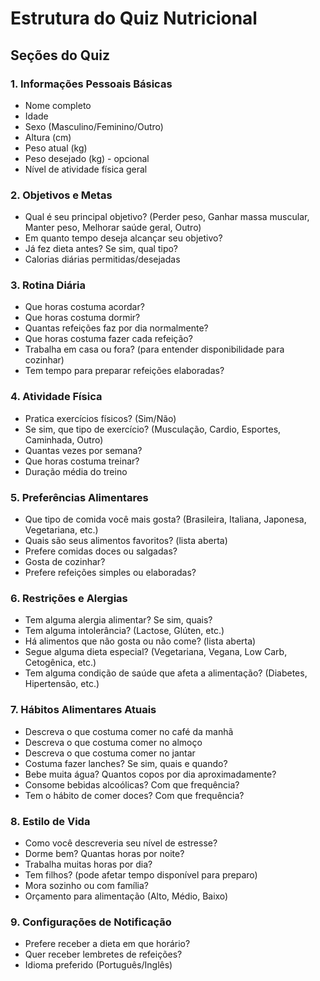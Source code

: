 # Estrutura do Quiz Nutricional

## Seções do Quiz

### 1. Informações Pessoais Básicas
- Nome completo
- Idade
- Sexo (Masculino/Feminino/Outro)
- Altura (cm)
- Peso atual (kg)
- Peso desejado (kg) - opcional
- Nível de atividade física geral

### 2. Objetivos e Metas
- Qual é seu principal objetivo? (Perder peso, Ganhar massa muscular, Manter peso, Melhorar saúde geral, Outro)
- Em quanto tempo deseja alcançar seu objetivo?
- Já fez dieta antes? Se sim, qual tipo?
- Calorias diárias permitidas/desejadas

### 3. Rotina Diária
- Que horas costuma acordar?
- Que horas costuma dormir?
- Quantas refeições faz por dia normalmente?
- Que horas costuma fazer cada refeição?
- Trabalha em casa ou fora? (para entender disponibilidade para cozinhar)
- Tem tempo para preparar refeições elaboradas?

### 4. Atividade Física
- Pratica exercícios físicos? (Sim/Não)
- Se sim, que tipo de exercício? (Musculação, Cardio, Esportes, Caminhada, Outro)
- Quantas vezes por semana?
- Que horas costuma treinar?
- Duração média do treino

### 5. Preferências Alimentares
- Que tipo de comida você mais gosta? (Brasileira, Italiana, Japonesa, Vegetariana, etc.)
- Quais são seus alimentos favoritos? (lista aberta)
- Prefere comidas doces ou salgadas?
- Gosta de cozinhar?
- Prefere refeições simples ou elaboradas?

### 6. Restrições e Alergias
- Tem alguma alergia alimentar? Se sim, quais?
- Tem alguma intolerância? (Lactose, Glúten, etc.)
- Há alimentos que não gosta ou não come? (lista aberta)
- Segue alguma dieta especial? (Vegetariana, Vegana, Low Carb, Cetogênica, etc.)
- Tem alguma condição de saúde que afeta a alimentação? (Diabetes, Hipertensão, etc.)

### 7. Hábitos Alimentares Atuais
- Descreva o que costuma comer no café da manhã
- Descreva o que costuma comer no almoço
- Descreva o que costuma comer no jantar
- Costuma fazer lanches? Se sim, quais e quando?
- Bebe muita água? Quantos copos por dia aproximadamente?
- Consome bebidas alcoólicas? Com que frequência?
- Tem o hábito de comer doces? Com que frequência?

### 8. Estilo de Vida
- Como você descreveria seu nível de estresse?
- Dorme bem? Quantas horas por noite?
- Trabalha muitas horas por dia?
- Tem filhos? (pode afetar tempo disponível para preparo)
- Mora sozinho ou com família?
- Orçamento para alimentação (Alto, Médio, Baixo)

### 9. Configurações de Notificação
- Prefere receber a dieta em que horário?
- Quer receber lembretes de refeições?
- Idioma preferido (Português/Inglês)


